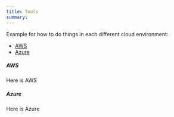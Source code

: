 ```yaml
---
title: Tools
summary: 
---
```

Example for how to do things in each different cloud environment: 

<div class="card text-center">
  <div class="card-header">
    <ul class="nav nav-tabs card-header-tabs" role="tablist">
      <li class="nav-item">
        <a class="nav-link active" data-toggle="tab" href="#aws" role="tab" aria-controls="home" aria-selected="true">AWS</a>
      </li>
      <li class="nav-item">
        <a class="nav-link" data-toggle="tab" href="#azure" role="tab" aria-controls="profile" aria-selected="false">Azure</a>
      </li>
    </ul>
  </div>
  <div class="card-body tab-content">
    <div class="tab-pane show active" id="aws" role="tabpanel" aria-labelledby="aws-tab">
        <h5 class="card-title">AWS</h5>
        <p class="card-text">Here is AWS</p>
    </div>
    <div class="tab-pane" id="azure" role="tabpanel" aria-labelledby="azure-tab">
        <h5 class="card-title">Azure</h5>
        <p class="card-text">Here is Azure</p>
    </div>
  </div>
</div>